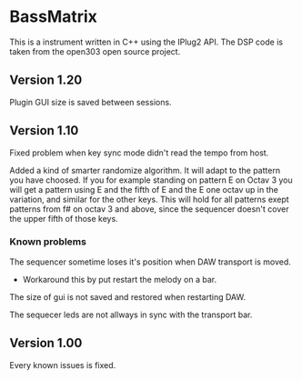 # BassMatrix

This is a instrument written in C++ using the IPlug2 API. The DSP code is taken from the open303 open source project.

## Version 1.20

Plugin GUI size is saved between sessions.

## Version 1.10
Fixed problem when key sync mode didn't read the tempo from host.

Added a kind of smarter randomize algorithm. It will adapt to the pattern you have choosed. If you for
example standing on pattern E on Octav 3 you will get a pattern using E and the fifth of E and the E one octav up
in the variation, and similar for the other keys. This will hold for all patterns exept patterns from f# on octav 3
and above, since the sequencer doesn't cover the upper fifth of those keys.

### Known problems
The sequencer sometime loses it's position when DAW transport is moved.
 * Workaround this by put restart the melody on a bar.

The size of gui is not saved and restored when restarting DAW.

The sequecer leds are not allways in sync with the transport bar.

## Version 1.00
Every known issues is fixed.
